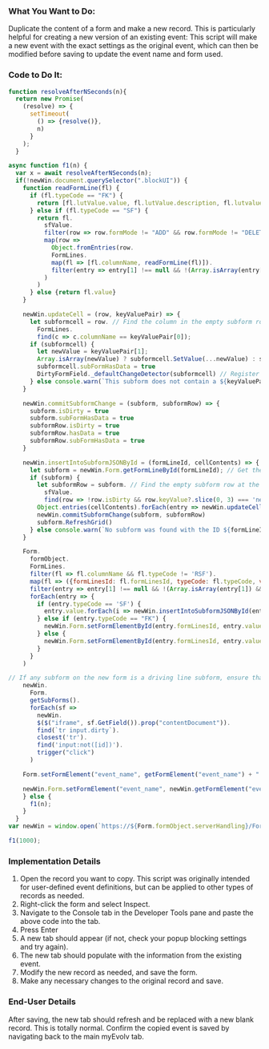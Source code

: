 ### What You Want to Do:
Duplicate the content of a form and make a new record. This is particularly helpful for creating a new version of an existing event: This script will make a new event with the exact settings as the original event, which can then be modified before saving to update the event name and form used.

### Code to Do It:
```javascript
function resolveAfterNSeconds(n){
  return new Promise(
    (resolve) => {
      setTimeout(
        () => {resolve()},
        n)
      }
    );
  }

async function f1(n) {
  var x = await resolveAfterNSeconds(n);
  if(!newWin.document.querySelector(".blockUI")) {
    function readFormLine(fl) {
      if (fl.typeCode == "FK") {
        return [fl.lutValue.value, fl.lutValue.description, fl.lutvalue?.prompt]
      } else if (fl.typeCode == "SF") {
        return fl.
          sfValue.
          filter(row => row.formMode != "ADD" && row.formMode != "DELETE" && row.formMode != "NEW").
          map(row => 
            Object.fromEntries(row.
            FormLines.
            map(fl => [fl.columnName, readFormLine(fl)]).
            filter(entry => entry[1] !== null && !(Array.isArray(entry[1]) && entry[1].length < 1))
          )
        )
      } else {return fl.value}
    }

    newWin.updateCell = (row, keyValuePair) => {
      let subformcell = row. // Find the column in the empty subform row to update
        FormLines.
        find(c => c.columnName == keyValuePair[0]);
      if (subformcell) {
        let newValue = keyValuePair[1];
        Array.isArray(newValue) ? subformcell.SetValue(...newValue) : subformcell.value = newValue;
        subformcell.subFormHasData = true
        DirtyFormField._defaultChangeDetector(subformcell) // Register subform as dirty to prompt myEvolv to save
      } else console.warn(`This subform does not contain a ${keyValuePair[0]} field!`)
    }

    newWin.commitSubformChange = (subform, subformRow) => {
      subform.isDirty = true
      subform.subFormHasData = true
      subformRow.isDirty = true
      subformRow.hasData = true
      subformRow.subFormHasData = true
    }

    newWin.insertIntoSubformJSONById = (formLineId, cellContents) => {
      let subform = newWin.Form.getFormLineById(formLineId); // Get the subform element
      if (subform) {
        let subformRow = subform. // Find the empty subform row at the end
          sfValue.
          find(row => !row.isDirty && row.keyValue?.slice(0, 3) === 'new' && row.keyValue?.length > 3)
        Object.entries(cellContents).forEach(entry => newWin.updateCell(subformRow, entry))
        newWin.commitSubformChange(subform, subformRow)
        subform.RefreshGrid()
      } else console.warn(`No subform was found with the ID ${formLineId}`); // Also return undefined if no subform found
    }

    Form.
      formObject.
      FormLines.
      filter(fl => fl.columnName && fl.typeCode != 'RSF').
      map(fl => ({formLinesId: fl.formLinesId, typeCode: fl.typeCode, value: readFormLine(fl)})).
      filter(entry => entry[1] !== null && !(Array.isArray(entry[1]) && entry[1].length < 1)).
      forEach(entry => {
        if (entry.typeCode == 'SF') {
          entry.value.forEach(i => newWin.insertIntoSubformJSONById(entry.formLinesId, i, newWin));
        } else if (entry.typeCode == "FK") {
          newWin.Form.setFormElementById(entry.formLinesId, entry.value[0]);
        } else {
          newWin.Form.setFormElementById(entry.formLinesId, entry.value);
        }
      }
    )

// If any subform on the new form is a driving line subform, ensure that the box to enable the added rows is checked.
    newWin.
      Form.
      getSubForms().
      forEach(sf =>
        newWin.
        $($("iframe", sf.GetField()).prop("contentDocument")).
        find(`tr input.dirty`).
        closest('tr').
        find('input:not([id])').
        trigger("click")
      )

    Form.setFormElement("event_name", getFormElement("event_name") + " " + new Date().toISOString().slice(0, 10));

    newWin.Form.setFormElement("event_name", newWin.getFormElement("event_name") + " - copy")
    } else {
      f1(n);
    }
  }
var newWin = window.open(`https://${Form.formObject.serverHandling}/Form.aspx?form_header_id=${Form.formObject.formHeaderId}&parent_value=${parentValue}&key_value=&is_add_allowed=true&is_edit_allowed=true&is_delete_allowed=true&mode=ADD&isCompleteScheduledEvent=false#!`);

f1(1000);
```

### Implementation Details
1. Open the record you want to copy. This script was originally intended for user-defined event definitions, but can be applied to other types of records as needed.
2. Right-click the form and select Inspect.
3. Navigate to the Console tab in the Developer Tools pane and paste the above code into the tab.
4. Press Enter
5. A new tab should appear (if not, check your popup blocking settings and try again).
6. The new tab should populate with the information from the existing event.
7. Modify the new record as needed, and save the form.
8. Make any necessary changes to the original record and save.

### End-User Details
After saving, the new tab should refresh and be replaced with a new blank record. This is totally normal. Confirm the copied event is saved by navigating back to the main myEvolv tab.
